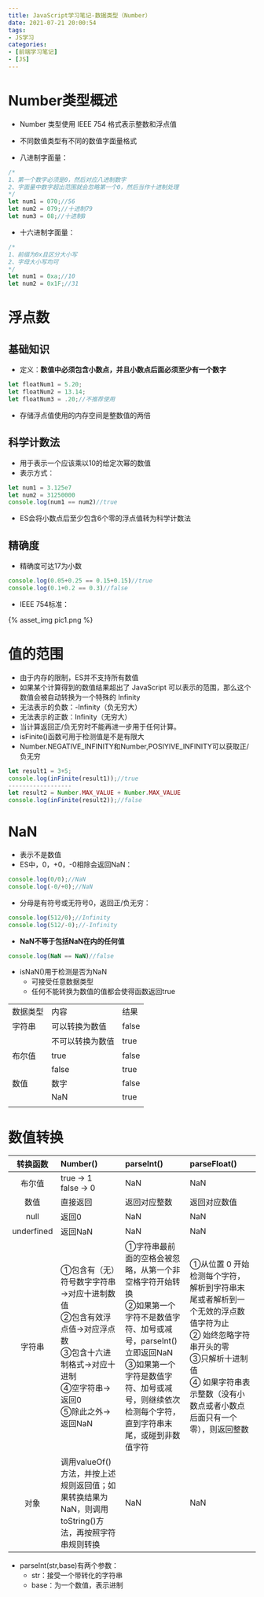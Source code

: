 ```yaml
---
title: JavaScript学习笔记-数据类型（Number）
date: 2021-07-21 20:00:54
tags:
- JS学习
categories:
- [前端学习笔记]
- [JS]
---
```


# Number类型概述

* Number 类型使用 IEEE 754 格式表示整数和浮点值
* 不同数值类型有不同的数值字面量格式

* 八进制字面量：
~~~js
/*
1、第一个数字必须是0，然后对应八进制数字
2、字面量中数字超出范围就会忽略第一个0，然后当作十进制处理
*/
let num1 = 070;//56
let num2 = 079;//十进制79
let num3 = 08;//十进制8
~~~
* 十六进制字面量：
~~~js
/*
1、前缀为0x且区分大小写
2、字母大小写均可
*/
let num1 = 0xa;//10
let num2 = 0x1F;//31
~~~

# 浮点数

## 基础知识

* 定义：**数值中必须包含小数点，并且小数点后面必须至少有一个数字**
~~~js
let floatNum1 = 5.20;
let floatNum2 = 13.14;
let floatNum3 = .20;//不推荐使用
~~~
* 存储浮点值使用的内存空间是整数值的两倍

## 科学计数法

* 用于表示一个应该乘以10的给定次幂的数值
* 表示方式：
~~~js
let num1 = 3.125e7
let num2 = 31250000
console.log(num1 == num2)//true
~~~
* ES会将小数点后至少包含6个零的浮点值转为科学计数法

## 精确度

* 精确度可达17为小数
~~~js
console.log(0.05+0.25 == 0.15+0.15)//true
console.log(0.1+0.2 == 0.3)//false
~~~
* IEEE 754标准：

{% asset_img pic1.png %}

# 值的范围

* 由于内存的限制，ES并不支持所有数值
* 如果某个计算得到的数值结果超出了 JavaScript 可以表示的范围，那么这个数值会被自动转换为一个特殊的 Infinity
* 无法表示的负数：-Infinity（负无穷大）
* 无法表示的正数：Infinity（无穷大）
* 当计算返回正/负无穷时不能再进一步用于任何计算。
* isFinite()函数可用于检测值是不是有限大
* Number.NEGATIVE_INFINITY和Number,POSIYIVE_INFINITY可以获取正/负无穷
~~~js
let result1 = 3+5;
console.log(inFinite(result1));//true
------------------
let result2 = Number.MAX_VALUE + Number.MAX_VALUE
console.log(inFinite(result2));//false
~~~

# NaN

* 表示不是数值
* ES中，0，+0，-0相除会返回NaN：
~~~js
console.log(0/0);//NaN
console.log(-0/+0);//NaN
~~~
* 分母是有符号或无符号0，返回正/负无穷：
~~~js
console.log(512/0);//Infinity
console.log(512/-0);//-Infinity
~~~
* **NaN不等于包括NaN在内的任何值**
~~~js
console.log(NaN == NaN)//false
~~~
* isNaN()用于检测是否为NaN
    * 可接受任意数据类型
    * 任何不能转换为数值的值都会使得函数返回true

<table>
   <tr>
      <td>数据类型</td>
      <td>内容</td>
      <td>结果</td>
   </tr>
   <tr>
      <td>字符串</td>
      <td>可以转换为数值</td>
      <td>false</td>
   </tr>
   <tr>
      <td></td>
      <td>不可以转换为数值</td>
      <td>true</td>
   </tr>
   <tr>
      <td>布尔值</td>
      <td>true</td>
      <td>false</td>
   </tr>
   <tr>
      <td></td>
      <td>false</td>
      <td>true</td>
   </tr>
   <tr>
      <td>数值</td>
      <td>数字</td>
      <td>false</td>
   </tr>
   <tr>
      <td></td>
      <td>NaN</td>
      <td>true</td>
   </tr>
   <tr>
      <td></td>
   </tr>
</table>

# 数值转换

| 转换函数 | Number() | parseInt() | parseFloat() |
| :--: | :-- | :-- | :-- |
| 布尔值| true → 1<br>false → 0 | NaN | NaN |
| 数值 | 直接返回 | 返回对应整数 | 返回对应数值 |
| null | 返回0 | NaN | NaN |
| underfined | 返回NaN | NaN | NaN |
| 字符串 | ①包含有（无）符号数字字符串→对应十进制数值<br>②包含有效浮点值→对应浮点数<br>③包含十六进制格式→对应十进制<br>④空字符串→返回0<br>⑤除此之外→返回NaN | ①字符串最前面的空格会被忽略，从第一个非空格字符开始转换<br>②如果第一个字符不是数值字符、加号或减号，parseInt()立即返回NaN<br>③如果第一个字符是数值字符、加号或减号，则继续依次检测每个字符，直到字符串末尾，或碰到非数值字符 | ①从位置 0 开始检测每个字符，解析到字符串末尾或者解析到一个无效的浮点数值字符为止<br>② 始终忽略字符串开头的零<br>③只解析十进制值<br>④ 如果字符串表示整数（没有小数点或者小数点后面只有一个零），则返回整数 |
| 对象 | 调用valueOf()方法，并按上述规则返回值；如果转换结果为NaN，则调用toString()方法，再按照字符串规则转换 | NaN | NaN |

* parseInt(str,base)有两个参数：
   * str：接受一个带转化的字符串
   * base：为一个数值，表示进制